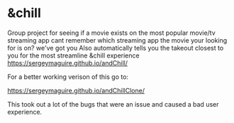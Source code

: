 # &chill
Group project for seeing if a movie exists on the most popular movie/tv streaming app
cant remember which streaming app the movie your looking for is on? we've got you
Also automatically tells you the takeout closest to you for the most streamline &chill experience
https://sergeymaguire.github.io/andChill/


For a better working verison of this go to:

https://sergeymaguire.github.io/andChillClone/

This took out a lot of the bugs that were an issue and caused a bad user experience.
